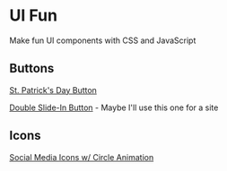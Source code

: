 # UI Fun

Make fun UI components with CSS and JavaScript

## Buttons

[St. Patrick's Day Button](https://hhau01.github.io/ui-fun/buttons/st-patricks-day.html)

[Double Slide-In Button](https://hhau01.github.io/ui-fun/buttons/dbl-slide-in.html) - Maybe I'll use this one for a site

## Icons

[Social Media Icons w/ Circle Animation](https://hhau01.github.io/ui-fun/icons/social-hover.html)